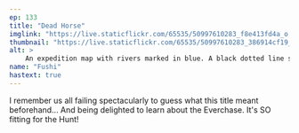 ```yaml
---
ep: 133
title: "Dead Horse"
imglink: "https://live.staticflickr.com/65535/50997610283_f8e413fd4a_o.jpg"
thumbnail: "https://live.staticflickr.com/65535/50997610283_386914cf19_q.jpg"
alt: >
    An expedition map with rivers marked in blue. A black dotted line shows Fawcett&#x27;s route: north to a spot labeled Dead Horse Camp, then eastward, and eventually ending in a circle. The trail cuts through triangular swaths of other maps, which depict geographic features from the expeditions of Franklin and von Toll.
name: "Fushi"
hastext: true
---
```

I remember us all failing spectacularly to guess what this title meant beforehand... And being delighted to learn about the Everchase. It's SO fitting for the Hunt!